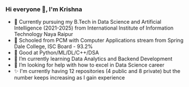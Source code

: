 ### Hi everyone 👋, I'm Krishna

<!--
**krishnaura45/krishnaura45** is a ✨ _special_ ✨ repository because its `README.md` (this file) appears on your GitHub profile.

Here are some ideas to get you started:
-->

- 👷 Currently pursuing my B.Tech in Data Science and Artificial Intelligence (2021-2025) from International Institute of Information Technology Naya Raipur
- 🔭 Schooled from PCM with Computer Applications stream from Spring Dale College, ISC Board - 93.2%
- 💬 Good at Python/ML/DL/C++/DSA
- 🌱 I’m currently learning Data Analytics and Backend Development
- 🤔 I’m looking for help with how to excel in Data Science career
- ✨ I'm currently having 12 repositories (4 public and 8 private) but the number keeps increasing as I gain experience
